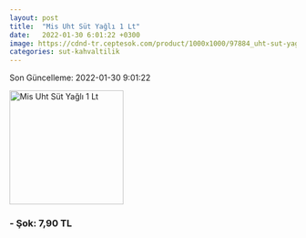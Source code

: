 ```yaml
---
layout: post
title:  "Mis Uht Süt Yağlı 1 Lt"
date:   2022-01-30 6:01:22 +0300
image: https://cdnd-tr.ceptesok.com/product/1000x1000/97884_uht-sut-yagli-1-lt.jpg
categories: sut-kahvaltilik
---
```


Son Güncelleme: 2022-01-30 9:01:22

<img src="https://cdnd-tr.ceptesok.com/product/1000x1000/97884_uht-sut-yagli-1-lt.jpg" width="200" alt="Mis Uht Süt Yağlı 1 Lt" />


### - Şok: 7,90 TL

